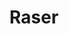 ---
layout: term
title: 'Raser'
name: raser
description: "Détruire tous les portails d'une zone. Par ex : \"Aujourd'hui, j'ai rasé le <a href=\"#cv\">CV</a>\""
---